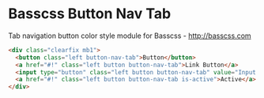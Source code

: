 # Basscss Button Nav Tab

Tab navigation button color style module for Basscss - http://basscss.com

```html
<div class="clearfix mb1">
  <button class="left button-nav-tab">Button</button>
  <a href="#!" class="left button button-nav-tab">Link Button</a>
  <input type="button" class="left button button-nav-tab" value="Input Button">
  <a href="#!" class="left button button-nav-tab is-active">Active</a>
</div>
```

